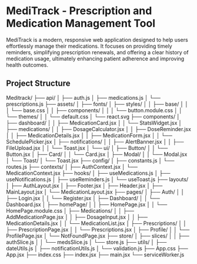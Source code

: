 # MediTrack - Prescription and Medication Management Tool

MediTrack is a modern, responsive web application designed to help users effortlessly manage their medications. It focuses on providing timely reminders, simplifying prescription renewals, and offering a clear history of medication usage, ultimately enhancing patient adherence and improving health outcomes.

## Project Structure

Meditrack/
├── api/
│ ├── auth.js
│ ├── medications.js
│ └── prescriptions.js
├── assets/
│ ├── fonts/
│ ├── styles/
│ │ ├── base/
│ │ │ └── base.css
│ │ ├── components/
│ │ │ └── button.module.css
│ │ └── themes/
│ │ └── default.css
│ └── react.svg
├── components/
│ ├── dashboard/
│ │ ├── MedicationCard.jsx
│ │ └── StatsWidget.jsx
│ ├── medications/
│ │ ├── DosageCalculator.jsx
│ │ ├── DoseReminder.jsx
│ │ ├── MedicationDetails.jsx
│ │ ├── MedicationForm.jsx
│ │ └── SchedulePicker.jsx
│ ├── notifications/
│ │ ├── AlertBanner.jsx
│ │ ├── FileUpload.jsx
│ │ └── Toast.jsx
│ └── ui/
│ ├── Button/
│ │ └── Button.jsx
│ ├── Card/
│ │ └── Card.jsx
│ ├── Modal/
│ │ └── Modal.jsx
│ └── Toast/
│ └── Toast.jsx
├── config/
│ ├── constants.js
│ └── routes.js
├── contexts/
│ ├── AuthContext.jsx
│ └── MedicationContext.jsx
├── hooks/
│ ├── useMedications.js
│ ├── useNotifications.js
│ ├── useReminders.js
│ └── useToast.js
├── layouts/
│ ├── AuthLayout.jsx
│ ├── Footer.jsx
│ ├── Header.jsx
│ ├── MainLayout.jsx
│ └── MedicationLayout.jsx
├── pages/
│ ├── Auth/
│ │ ├── Login.jsx
│ │ └── Register.jsx
│ ├── Dashboard/
│ │ └── Dashboard.jsx
│ ├── homePage/
│ │ ├── HomePage.jsx
│ │ └── HomePage.module.css
│ ├── Medications/
│ │ ├── AddMedicationPage.jsx
│ │ ├── DosageInput.jsx
│ │ ├── MedicationDetails.jsx
│ │ └── MedicationList.jsx
│ ├── Prescriptions/
│ │ ├── PrescriptionPage.jsx
│ │ └── Prescriptions.jsx
│ ├── Profile/
│ │ └── ProfilePage.jsx
│ └── NotFoundPage.jsx
├── store/
│ ├── slices/
│ │ ├── authSlice.js
│ │ └── medsSlice.js
│ └── store.js
├── utils/
│ ├── dateUtils.js
│ ├── notificationUtils.js
│ └── validation.js
├── App.css
├── App.jsx
├── index.css
├── index.jsx
├── main.jsx
└── serviceWorker.js
